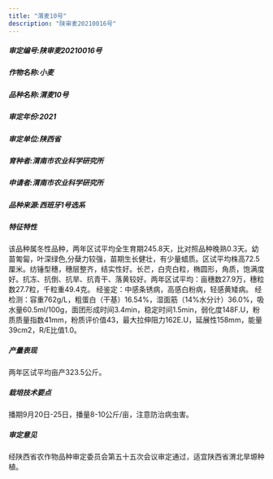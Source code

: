 ```yaml
---
title: "渭麦10号"
description: "陕审麦20210016号"
---
```

##### 审定编号:陕审麦20210016号

##### 作物名称:小麦

##### 品种名称:渭麦10号

##### 审定年份:2021

##### 审定单位:陕西省

##### 育种者:渭南市农业科学研究所

##### 申请者:渭南市农业科学研究所

##### 品种来源:西班牙1号选系

##### 特征特性
该品种属冬性品种，两年区试平均全生育期245.8天，比对照品种晚熟0.3天。幼苗匍匐，叶深绿色,分蘖力较强，苗期生长健壮，有少量蜡质。区试平均株高72.5厘米。纺锤型穗，穗层整齐，结实性好。长芒，白壳白粒，椭圆形，角质，饱满度好。抗冻、抗倒、抗旱、抗青干、落黄较好。两年区试平均：亩穗数27.9万，穗粒数27.7粒，千粒重49.4克。
经鉴定：中感条锈病，高感白粉病，轻感黄矮病。
经检测：容重762g/L，粗蛋白（干基）16.54%，湿面筋（14%水分计）36.0%，吸水量60.5ml/100g，面团形成时间3.4min，稳定时间1.5min，弱化度148F.U，粉质质量指数41mm，粉质评价值43，最大拉伸阻力162E.U，延展性158mm，能量39cm2，R/E比值1.0。

##### 产量表现
两年区试平均亩产323.5公斤。

##### 栽培技术要点
播期9月20日-25日，播量8-10公斤/亩，注意防治病虫害。

##### 审定意见
经陕西省农作物品种审定委员会第五十五次会议审定通过，适宜陕西省渭北旱塬种植。
